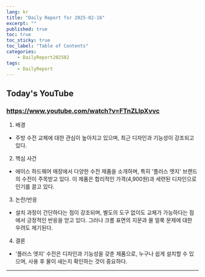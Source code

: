 ```yaml
---
lang: kr
title: "Daily Report for 2025-02-16"
excerpt: ""
published: true
toc: true
toc_sticky: true
toc_label: "Table of Contents"
categories:
    - DailyReport202502
tags:
    - DailyReport
---
```


## Today's YouTube
### https://www.youtube.com/watch?v=FTnZLlpXvvc
1. 배경  
- 주방 수전 교체에 대한 관심이 높아지고 있으며, 최근 디자인과 기능성이 강조되고 있다.

2. 핵심 사건  
- 에이스 하드웨어 매장에서 다양한 수전 제품을 소개하며, 특히 '플러스 엣지' 브랜드의 수전이 주목받고 있다. 이 제품은 합리적인 가격(4,900원)과 세련된 디자인으로 인기를 끌고 있다.

3. 논란/반응  
- 설치 과정이 간단하다는 점이 강조되며, 별도의 도구 없이도 교체가 가능하다는 점에서 긍정적인 반응을 얻고 있다. 그러나 크롬 표면의 지문과 물 얼룩 문제에 대한 우려도 제기된다.

4. 결론  
- '플러스 엣지' 수전은 디자인과 기능성을 갖춘 제품으로, 누구나 쉽게 설치할 수 있으며, 사용 후 물이 새는지 확인하는 것이 중요하다.

---

